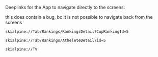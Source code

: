 
Deeplinks for the App to navigate directly to the screens:

this does contain a bug, bc it is not possible to navigate back from the screens 

`skialpine://Tab/Rankings/RankingsDetail?CupRankingId=5`

`skialpine://Tab/Rankings/AtheleteDetail?id=5`

`skialpine://TV`


